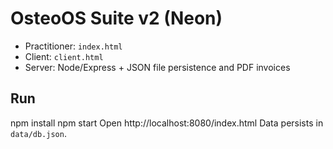 # OsteoOS Suite v2 (Neon)
- Practitioner: `index.html`
- Client: `client.html`
- Server: Node/Express + JSON file persistence and PDF invoices
## Run
npm install
npm start
Open http://localhost:8080/index.html
Data persists in `data/db.json`.

